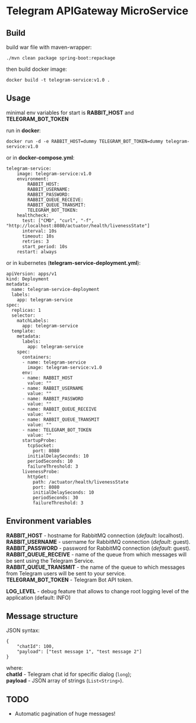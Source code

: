 # Telegram APIGateway MicroService

## Build

build war file with maven-wrapper:

    ./mvn clean package spring-boot:repackage

then build docker image:

    docker build -t telegram-service:v1.0 .

## Usage

minimal env variables for start is **RABBIT_HOST** and **TELEGRAM_BOT_TOKEN**

run in **docker**:

    docker run -d -e RABBIT_HOST=dummy TELEGRAM_BOT_TOKEN=dummy telegram-service:v1.0

or in **docker-compose.yml**:

    telegram-service:
        image: telegram-service:v1.0
        environment:
            RABBIT_HOST:
            RABBIT_USERNAME:
            RABBIT_PASSWORD:
            RABBIT_QUEUE_RECEIVE:
            RABBIT_QUEUE_TRANSMIT:
            TELEGRAM_BOT_TOKEN:
        healthcheck:
          test: ["CMD", "curl", "-f", "http://localhost:8080/actuator/health/livenessState"]
          interval: 10s
          timeout: 10s
          retries: 3
          start_period: 10s
        restart: always

or in kubernetes (**telegram-service-deployment.yml**):

    apiVersion: apps/v1
    kind: Deployment
    metadata:
      name: telegram-service-deployment
      labels:
        app: telegram-service
    spec:
      replicas: 1
      selector:
        matchLabels:
          app: telegram-service
      template:
        metadata:
          labels:
            app: telegram-service
        spec:
          containers:
          - name: telegram-service
            image: telegram-service:v1.0
          env:
          - name: RABBIT_HOST
            value: ""
          - name: RABBIT_USERNAME
            value: ""
          - name: RABBIT_PASSWORD
            value: ""
          - name: RABBIT_QUEUE_RECEIVE
            value: ""
          - name: RABBIT_QUEUE_TRANSMIT
            value: ""
          - name: TELEGRAM_BOT_TOKEN
            value: ""
          startupProbe:
            tcpSocket:
              port: 8080
            initialDelaySeconds: 10
            periodSeconds: 10
            failureThreshold: 3
          livenessProbe:
            httpGet:
              path: /actuator/health/livenessState
              port: 8080
              initialDelaySeconds: 10
              periodSeconds: 30
              failureThreshold: 3

## Environment variables

**RABBIT_HOST** - hostname for RabbitMQ connection (*default*: localhost).  
**RABBIT_USERNAME** - username for RabbitMQ connection (*default*: guest).  
**RABBIT_PASSWORD** - password for RabbitMQ connection (*default*: guest).  
**RABBIT_QUEUE_RECEIVE** - name of the queue from which messages will be sent using the Telegram Service.  
**RABBIT_QUEUE_TRANSMIT** - the name of the queue to which messages from Telegram users will be sent to your service.  
**TELEGRAM_BOT_TOKEN** - Telegram Bot API token.

**LOG_LEVEL** - debug feature that allows to change root logging level of the application (default: INFO)

## Message structure

JSON syntax:

    {
        "chatId": 100,
        "payload": ["test message 1", "test message 2"]
    }

where:  
**chatId** - Telegram chat id for specific dialog (`long`);  
**payload** - JSON array of strings (`List<String>`).

## TODO

- Automatic pagination of huge messages!
